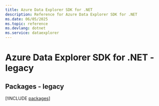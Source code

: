 ```yaml
---
title: Azure Data Explorer SDK for .NET
description: Reference for Azure Data Explorer SDK for .NET
ms.date: 06/05/2025
ms.topic: reference
ms.devlang: dotnet
ms.service: dataexplorer
---
```

# Azure Data Explorer SDK for .NET - legacy
## Packages - legacy
[!INCLUDE [packages](data-explorer-index.md)]